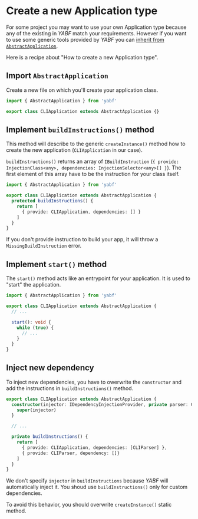 # Create a new Application type

For some project you may want to use your own Application type because any of the existing in *YABF* match your requirements. However if you want to use some generic tools provided by *YABF* you can [inherit from `AbstractApplication`](../api/abstract-application.md).

Here is a recipe about "How to create a new Application type".

## Import `AbstractApplication`

Create a new file on which you'll create your application class.

```ts
import { AbstractApplication } from 'yabf'

export class CLIApplication extends AbstractApplication {}
```

## Implement `buildInstructions()` method

This method will describe to the generic `createInstance()` method how to create the new application (`CLIApplication` in our case).

`buildInstructions()` returns an array of `IBuildInstruction` (`{ provide: InjectionClass<any>, dependencies: InjectionSelector<any>[] }`). The first element of this array have to be the instruction for your class itself.

```ts
import { AbstractApplication } from 'yabf'

export class CLIApplication extends AbstractApplication {
  protected buildInstructions() {
    return [
      { provide: CLIApplication, dependencies: [] }
    ]
  }
}
```

If you don't provide instruction to build your app, it will throw a `MissingBuildInstruction` error.

## Implement `start()` method

The `start()` method acts like an entrypoint for your application. It is used to "start" the application.


```ts
import { AbstractApplication } from 'yabf'

export class CLIApplication extends AbstractApplication {
  // ...

  start(): void {
    while (true) {
      // ...
    }
  }
}
```

## Inject new dependency

To inject new dependencies, you have to owerwrite the `constructor` and add the instructions in `buildInstructions()` method.

```ts
export class CLIApplication extends AbstractApplication {
  constructor(injector: IDependencyInjectionProvider, private parser: CLIParser) {
    super(injector)
  }

  // ...

  private buildInstructions() {
    return [
      { provide: CLIApplication, dependencies: [CLIParser] },
      { provide: CLIParser, dependency: []}
    ]
  }
}
```

We don't specify `injector` in `buildInstructions` because *YABF* will automatically inject it. You shoud use `buildInstructions()` only for custom dependencies.

To avoid this behavior, you should overwrite `createInstance()` static method.
